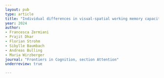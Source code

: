 ```yaml
---
layout: pub
type: article
title: "Individual differences in visual-spatial working memory capacity and prior knowledge during interrupted reading"
year: 2024
author:
- Francesca Zermiani
- Prajit Dhar
- Florian Strohm
- Sibylle Baumbach
- Andreas Bulling
- Maria Wirzberger
journal: "Frontiers in Cognition, section Attention"
underreview: true

---
```

